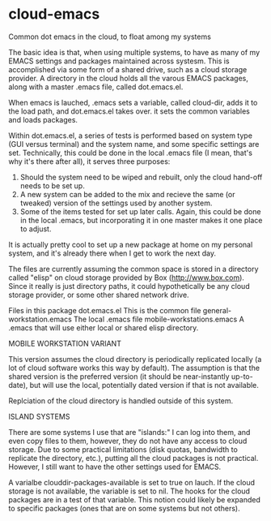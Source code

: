 # cloud-emacs
Common dot emacs in the cloud, to float among my systems

The basic idea is that, when using multiple systems, to have as many
of my EMACS settings and packages maintained across systesm. This is
accomplished via some form of a shared drive, such as a cloud storage
provider. A directory in the cloud holds all the varous EMACS
packages, along with a master .emacs file, called dot.emacs.el.

When emacs is lauched, .emacs sets a variable, called cloud-dir, adds
it to the load path, and dot.emacs.el takes over. it sets the common
variables and loads packages.

Within dot.emacs.el, a series of tests is performed based on system
type (GUI versus terminal) and the system name, and some specific
settings are set. Technically, this could be done in the local .emacs
file (I mean, that's why it's there after all), it serves three
purposes:

1. Should the system need to be wiped and rebuilt, only the cloud
   hand-off needs to be set up.
2. A new system can be added to the mix and recieve the same (or
   tweaked) version of the settings used by another system.
3. Some of the items tested for set up later calls. Again, this could
   be done in the local .emacs, but incorporating it in one master
   makes it one place to adjust.

It is actually pretty cool to set up a new package at home on my
personal system, and it's already there when I get to work the next
day.

The files are currently assuming the common space is stored in a
directory called "elisp" on cloud storage provided by Box
(http://www.box.com). Since it really is just directory paths, it
could hypothetically be any cloud storage provider, or some other
shared network drive.

Files in this package
dot.emacs.el			This is the common file
general-workstation.emacs	The local .emacs file
mobile-workstations.emacs 	A .emacs that will use either local
				or shared elisp directory.

MOBILE WORKSTATION VARIANT

This version assumes the cloud directory is periodically replicated
locally (a lot of cloud software works this way by default). The
assumption is that the shared version is the preferred version (it
should be near-instantly up-to-date), but will use the local,
potentially dated version if that is not available.

Replciation of the cloud directory is handled outside of this system.

ISLAND SYSTEMS

There are some systems I use that are "islands:" I can log into them,
and even copy files to them, however, they do not have any access to
cloud storage. Due to some practical limitations (disk quotas,
bandwidth to replicate the directory, etc.), putting all the cloud
packages is not practical. However, I still want to have the other
settings used for EMACS.

A varialbe clouddir-packages-available is set to true on lauch. If the
cloud storage is not available, the variable is set to nil. The hooks
for the cloud packages are in a test of that variable. This notion
could likely be expanded to specific packages (ones that are on some
systems but not others).
